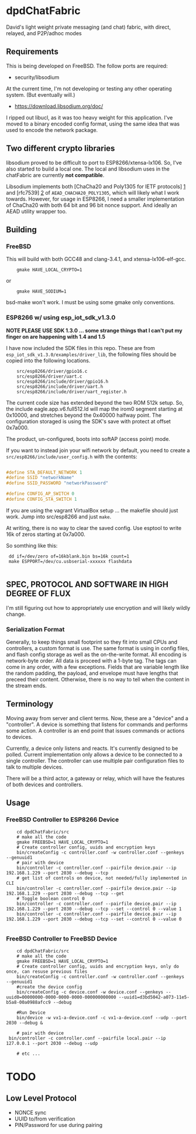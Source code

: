 # dpdChatFabric

David's light weight private messaging (and chat) fabric, with direct, relayed, and P2P/adhoc modes

## Requirements 

This is being developed on FreeBSD.  The follow ports are required:

* security/libsodium	
		
At the current time, I'm not developing or testing any other operating system. (But eventually will.)

* https://download.libsodium.org/doc/

I ripped out libucl, as it was too heavy weight for this application. I've moved to a binary encoded
config format, using the same idea that was used to encode the network package.

## Two different crypto libraries

libsodium proved to be difficult to port to ESP8266/xtensa-lx106.  So, I've also started to build a local one.  The local and libsodium uses in the chatFabric  are currently **not compatible**.

Libsodium implements both [ChaCha20 and Poly1305 for IETF protocols] [1] and [rfc7539] [2] of `AEAD_CHACHA20_POLY1305`, which will likely what I work towards.  However, for usage in ESP8266, I need a smaller implementation of  ChaCha20 with both 64 bit and 96 bit nonce support.  And ideally an AEAD utility wrapper too.


## Building 

### FreeBSD 

This will build with both GCC48 and clang-3.4.1, and xtensa-lx106-elf-gcc. 

		gmake HAVE_LOCAL_CRYPTO=1
		
or

		gmake HAVE_SODIUM=1

bsd-make won't work.  I must be using some gmake only conventions.		

### ESP8266 w/ using esp_iot_sdk_v1.3.0

**NOTE PLEASE USE SDK 1.3.0 ... some strange things that I can't put my finger on are happening with 1.4 and 1.5**

I have now included the SDK files in this repo. These are  from `esp_iot_sdk_v1.3.0/examples/driver_lib`, the following files should be copied into the following locations.

```
	src/esp8266/driver/gpio16.c
	src/esp8266/driver/uart.c
	src/esp8266/include/driver/gpio16.h
	src/esp8266/include/driver/uart.h
	src/esp8266/include/driver/uart_register.h
```	

The current code size has extended beyond the two ROM 512k setup.  So, the include eagle.app.v6.full512.ld will map the irom0 segment starting at 0x10000, and stretches beyond the 0x40000 halfway point.   The configuration storaged is using the SDK's save with protect at offset 0x7a000.

The product, un-configured, boots into softAP (access point) mode.  

If you want to instead join your wifi network by default, you need to create a `src/esp8266/include/user_config.h` with the contents:

```C

#define STA_DEFAULT_NETWORK 1
#define SSID "networkName"
#define SSID_PASSWORD "networkPassword"

#define CONFIG_AP_SWITCH 0
#define CONFIG_STA_SWITCH 1 

```


If you are using the vagrant VirtualBox setup ... the makefile should just work. Jump into src/esp8266 and just `make`.

At writing, there is no way to clear the saved config.  Use esptool to write 16k of zeros starting at 0x7a000.

So somthing like this:

```shell
 dd if=/dev/zero of=16kblank.bin bs=16k count=1
 make ESPPORT=/dev/cu.usbserial-xxxxxx flashdata
 
```

##  SPEC, PROTOCOL AND SOFTWARE IN HIGH DEGREE OF FLUX 

I'm still figuring out how to appropriately use encryption and will likely wildly change.

### Serialization Format

Generally, to keep things small footprint so they fit into small CPUs and controllers, a custom format is use.  The same format is using in config files, and flash config storage as well as the on-the-write format.  All encoding is network-byte order.  All data is proceed with a 1-byte tag. The tags can come in any order, with a few exceptions. Fields that are variable length like the random padding, the payload, and envelope must have lengths that preceed their content.  Otherwise, there is no way to tell when the content in the stream ends.

## Terminology 

Moving away from server and client terms.  Now, these are a "device" and a "controller".  A device is 
something that listens for commands and performs some action.  A controller is an end point that issues commands or actions to devices.   

Currently, a device only listens and reacts. It's currently designed to be polled.  Current implementation  only allows a device to be connected to a single controller. The controller can use multiple pair configuration
files to talk to multiple devices.

There will be a third actor, a gateway or relay, which will have the features of both devices and controllers.

## Usage 

### FreeBSD Controller to ESP8266 Device 

```shell
	cd dpdChatFabric/src
	# make all the code
	gmake FREEBSD=1 HAVE_LOCAL_CRYPTO=1
	# Create controller config, uuids and encryption keys
	bin/createConfig -c controller.conf -w controller.conf --genkeys  --genuuid1
	# pair with device 
	bin/controller -c controller.conf --pairfile device.pair --ip 192.168.1.229 --port 2030 --debug --tcp
	# get list of controls on device, not needed/fully implemented in CLI
	bin/controller -c controller.conf --pairfile device.pair --ip 192.168.1.229 --port 2030 --debug --tcp --get
	# Toggle boolean control 0
	bin/controller -c controller.conf --pairfile device.pair --ip 192.168.1.229 --port 2030 --debug --tcp --set --control 0 --value 1
	bin/controller -c controller.conf --pairfile device.pair --ip 192.168.1.229 --port 2030 --debug --tcp --set --control 0 --value 0
	

```
	
### FreeBSD Controller to FreeBSD Device
```shell
	cd dpdChatFabric/src
	# make all the code
	gmake FREEBSD=1 HAVE_LOCAL_CRYPTO=1
	# Create controller config, uuids and encryption keys, only do once, can resuse previous files
	bin/createConfig -c controller.conf -w controller.conf --genkeys  --genuuid1
	#create the device config
	bin/createConfig -c device.conf -w device.conf --genkeys --uuid0=00000000-0000-0000-0000-000000000000 --uuid1=d3bd5042-a073-11e5-b5a8-00a0988afcc9 --debug

	#Run Device 
	bin/device -w vx1-a-device.conf -c vx1-a-device.conf --udp --port 2030 --debug &	
	
	# pair with device 
 bin/controller -c controller.conf --pairfile local.pair --ip 127.0.0.1 --port 2030 --debug --udp
 
	# etc ...	

```
	

# TODO

## Low Level Protocol 

* NONCE sync
* UUID to/from verification
* PIN/Password for use during pairing



[1]: https://tools.ietf.org/html/draft-agl-tls-chacha20poly1305-04
[2]: https://tools.ietf.org/html/rfc7539
